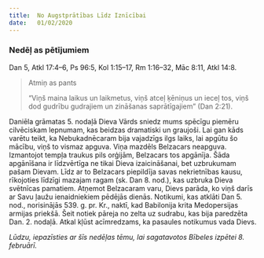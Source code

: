 ```yaml
---
title:  No Augstprātības Līdz Iznīcībai
date:   01/02/2020
---
```


### Nedēļ as pētījumiem
Dan 5, Atkl 17:4–6, Ps 96:5, Kol 1:15–17, Rm 1:16–32, Māc 8:11, Atkl 14:8.

> <p>Atmiņ as pants</p>
> “Viņš maina laikus un laikmetus, viņš atceļ ķēniņus un ieceļ tos, viņš dod gudrību gudrajiem un zināšanas saprātīgajiem” (Dan 2:21).

Daniēla grāmatas 5. nodaļā Dieva Vārds sniedz mums spēcīgu piemēru cilvēciskam lepnumam, kas beidzas dramatiski un graujoši. Lai gan kāds varētu teikt, ka Nebukadnēcaram bija vajadzīgs ilgs laiks, lai apgūtu šo mācību, viņš to vismaz apguva. Viņa mazdēls Belzacars neapguva. Izmantojot tempļa traukus pils orģijām, Belzacars tos apgānīja. Šāda apgānīšana ir līdzvērtīga ne tikai Dieva izaicināšanai, bet uzbrukumam pašam Dievam. Līdz ar to Belzacars piepildīja savas nekrietnības kausu, rīkojoties līdzīgi mazajam ragam (sk. Dan 8. nod.), kas uzbruka Dieva svētnīcas pamatiem. Atņemot Belzacaram varu, Dievs parāda, ko viņš darīs ar Savu ļaužu ienaidniekiem pēdējās dienās. Notikumi, kas atklāti Dan 5. nod., norisinājās 539. g. pr. Kr., naktī, kad Babilonija krita Medopersijas armijas priekšā. Šeit notiek pāreja no zelta uz sudrabu, kas bija paredzēta Dan. 2. nodaļā. Atkal kļūst acīmredzams, ka pasaules notikumus vada Dievs.

_Lūdzu, iepazīsties ar šīs nedēļas tēmu, lai sagatavotos Bībeles izpētei 8. februārī._